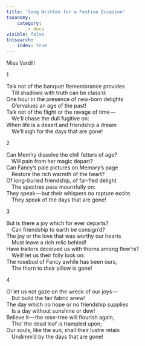 ```yaml
---
title: 'Song Written for a Festive Occasion'
taxonomy:
    category:
        - docs
visible: false
tntsearch:
    index: true
---
```


<div class="author">Miss Vardill</div>

1

Talk not of the banquet Remembrance provides  
&emsp;Till shadows with truth can be class’d:  
One hour in the presence of new-born delights  
&emsp;O’ervalues an age of the past!  
Talk not of the flight or the ravage of time —   
&emsp;We’ll chase the dull fugitive on:  
When life is a desert and friendship a dream  
&emsp;We’ll sigh for the days that are gone!

2

Can Mem’ry dissolve the chill fetters of age?  
&emsp;Will pain from her magic depart?  
Can Fancy’s pale pictures on Memory’s page  
&emsp;Restore the rich warmth of the heart?  
Of long-buried friendship, of far-fled delight  
&emsp;The spectres pass mournfully on:  
They speak — but their whispers no rapture excite  
&emsp;They speak of the days that are gone!  

3

But is there a joy which for ever departs?  
&emsp;Can friendship to earth be consign’d?  
The joy or the love that was worthy our hearts  
&emsp;Must leave a rich relic behind!  
Have traitors deceived us with thorns among flow’rs?  
&emsp;Well! let us their folly look on:  
The rosebud of Fancy awhile has been ours,  
&emsp;The thorn to *their* pillow is gone!

4

O! let us not gaze on the wreck of our joys —   
&emsp;But build the fair fabric anew!  
The day which no hope or no friendship supplies  
&emsp;Is a day without sunshine or dew!  
Believe it — the rose-tree will flourish again,  
&emsp;Tho’ the dead leaf is trampled upon;  
Our souls, like the sun, shall their lustre retain  
&emsp;Undimm’d by the days that are gone!